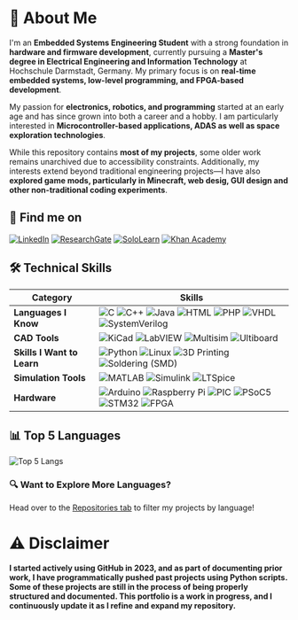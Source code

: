 # 🚀 About Me
I'm an **Embedded Systems Engineering Student** with a strong foundation in **hardware and firmware development**, currently pursuing a **Master's degree in Electrical Engineering and Information Technology** at Hochschule Darmstadt, Germany. My primary focus is on **real-time embedded systems, low-level programming, and FPGA-based development**.  

My passion for **electronics, robotics, and programming** started at an early age and has since grown into both a career and a hobby. I am particularly interested in **Microcontroller-based applications, ADAS as well as space exploration technologies**.  

While this repository contains **most of my projects**, some older work remains unarchived due to accessibility constraints. Additionally, my interests extend beyond traditional engineering projects—I have also **explored game mods, particularly in Minecraft, web desig, GUI design and other non-traditional coding experiments**. 

## 🔗 Find me on  
[![LinkedIn](https://img.shields.io/badge/LinkedIn-0077B5?style=flat&logo=linkedin&logoColor=white)](https://www.linkedin.com/in/mcquerol)  [![ResearchGate](https://img.shields.io/badge/ResearchGate-00CCBB?style=flat&logo=researchgate&logoColor=white)](https://www.researchgate.net/profile/Mateo-Ceballos-Querol)  [![SoloLearn](https://img.shields.io/badge/SoloLearn-9b59b6?style=flat&logo=sololearn&logoColor=white)](https://www.sololearn.com/en/profile/14175011)  [![Khan Academy](https://img.shields.io/badge/Khan%20Academy-14BF96?style=flat&logo=khanacademy&logoColor=white)](https://www.khanacademy.org/profile/mcquerol)  
## 🛠️ Technical Skills  

| **Category** | **Skills** |
|-------------|-----------|
| **Languages I Know** | ![C](https://img.shields.io/badge/-C-00599C?style=flat&logo=c&logoColor=white) ![C++](https://img.shields.io/badge/-C++-00599C?style=flat&logo=c%2B%2B&logoColor=white) ![Java](https://img.shields.io/badge/-Java-007396?style=flat&logo=java&logoColor=white) ![HTML](https://img.shields.io/badge/-HTML5-E34F26?style=flat&logo=html5&logoColor=white) ![PHP](https://img.shields.io/badge/-PHP-777BB4?style=flat&logo=php&logoColor=white) ![VHDL](https://img.shields.io/badge/-VHDL-00599C?style=flat&logo=&logoColor=white) ![SystemVerilog](https://img.shields.io/badge/-SystemVerilog-FF6600?style=flat&logo=&logoColor=white) |
| **CAD Tools** | ![KiCad](https://img.shields.io/badge/-KiCad-314CB0?style=flat&logo=kicad&logoColor=white) ![LabVIEW](https://img.shields.io/badge/-LabVIEW-FFDB00?style=flat&logo=national-instruments&logoColor=white) ![Multisim](https://img.shields.io/badge/-Multisim-0052cc?style=flat&logo=multisim&logoColor=white) ![Ultiboard](https://img.shields.io/badge/-Ultiboard-0052cc?style=flat&logo=multisim&logoColor=white) |
| **Skills I Want to Learn** | ![Python](https://img.shields.io/badge/-Python-3776AB?style=flat&logo=python&logoColor=white) ![Linux](https://img.shields.io/badge/-Linux-FCC624?style=flat&logo=linux&logoColor=black) ![3D Printing](https://img.shields.io/badge/-3D%20Printing-FF5722?style=flat&logo=3d-printing&logoColor=white) ![Soldering (SMD)](https://img.shields.io/badge/-Soldering%20(SMD)-4CAF50?style=flat&logo=&logoColor=white) |
| **Simulation Tools** | ![MATLAB](https://img.shields.io/badge/-MATLAB-0076A8?style=flat&logo=matlab&logoColor=white) ![Simulink](https://img.shields.io/badge/-Simulink-0076A8?style=flat&logo=matlab&logoColor=white) ![LTSpice](https://img.shields.io/badge/-LTSpice-0052cc?style=flat&logo=&logoColor=white) |
| **Hardware** | ![Arduino](https://img.shields.io/badge/-Arduino-00979D?style=flat&logo=arduino&logoColor=white) ![Raspberry Pi](https://img.shields.io/badge/-Raspberry%20Pi-A22846?style=flat&logo=raspberry-pi&logoColor=white) ![PIC](https://img.shields.io/badge/-PIC-0033A0?style=flat&logo=microchip-technology&logoColor=white) ![PSoC5](https://img.shields.io/badge/-PSoC5-00A3E0?style=flat&logo=cypress&logoColor=white) ![STM32](https://img.shields.io/badge/-STM32-03234B?style=flat&logo=STMicroelectronics&logoColor=white) ![FPGA](https://img.shields.io/badge/-FPGA-FF6600?style=flat&logo=intel&logoColor=white) |

## 📊 Top 5 Languages
![Top 5 Langs](https://github-readme-stats.vercel.app/api/top-langs/?username=mcquerol&hide=assembly,pawn,csharp,openedge%20abl,sql,other&layout=compact&langs_count=5&exclude_repo=electronic-gas-pedal-psoc5-erikaos,electronic-clock-psoc5-erikaos,workbook-psoc5,derbot,c-exercises,24ghz-imp165-speed-measurement)

### 🔍 Want to Explore More Languages?
Head over to the [Repositories tab](https://github.com/mcquerol?tab=repositories) to filter my projects by language!

# ⚠️ Disclaimer

**I started actively using GitHub in 2023, and as part of documenting prior work, I have programmatically pushed past projects using Python scripts. Some of these projects are still in the process of being properly structured and documented. This portfolio is a work in progress, and I continuously update it as I refine and expand my repository.**
